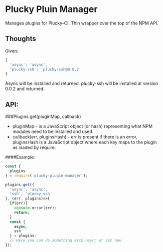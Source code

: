 Plucky Pluin Manager
===

Manages plugins for Plucky-CI.  Thin wrapper over the top of the NPM API.

Thoughts
---

Given:

```javascript
{
  'async': 'async',
  'plucky-ssh': 'plucky-ssh@0.0.2'
}
```

Async will be installed and returned.  plucky-ssh will be installed at version 0.0.2 and returned.

API:
---

###Plugins.get(pluginMap, callback)

 * pluginMap - is a JavaScript object (or hash) representing what NPM modules need to be installed and used
 * callback(err, pluginsHash) - err is present if there is an error, pluginsHash is a JavaScript object where each key maps to the plugin as loaded by require.

####Example:

```javascript
const {
  plugins
} = require('plucky-plugin-manager');

plugins.get({
  'async', 'async',
  'ssh', 'plucky-ssh'
}, (err, plugins)=>{
  if(err){
    console.error(err);
    return;
  }
  const {
    async,
    ssh
  } = plugins;
  // Here you can do something with async or ssh now
});
```
